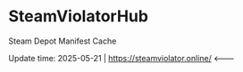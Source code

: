 # SteamViolatorHub

Steam Depot Manifest Cache

Update time: 2025-05-21 | https://steamviolator.online/ <--- 
